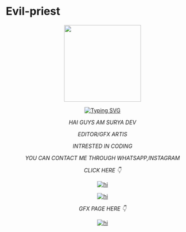 # Evil-priest 

 

<div align="center">
<img border-radius: 15px src="https://i.imgur.com/c5E81Cu.jpeg" width="200" height="200"/> 

 

[![Typing SVG](https://readme-typing-svg.herokuapp.com?font=Bomber+Escort&color=00FFFF&size=20&lines=HAI+GUYS,+WELCOME+TO+MY+PROFILE)](https://bit.ly/3lC8I7t)

 

 

*HAI GUYS AM SURYA DEV* 

*EDITOR/GFX ARTIS*

*INTRESTED IN CODING*

*YOU CAN CONTACT ME THROUGH WHATSAPP,INSTAGRAM* 

*CLICK HERE 👇*

<a href="http://wa.me/+919496673836"><img title="hi" src="https://img.shields.io/badge/HERE 😍-priest/Sophia?color=FF6347&style=for-the-badge&logo=whatsapp"></a>

 <a href="https://www.instagram.com/soo6ya_"><img title="hi" src="https://img.shields.io/badge/HERE 😍-priest/Sophia?color=90ee90&style=for-the-badge&logo=instagram"></a>

*GFX PAGE HERE 👇*

 <a href="https://www.instagram.com/ft.soo6ya"><img title="hi" src="https://img.shields.io/badge/HERE 😍-priest/Sophia?color=90ee90&style=for-the-badge&logo=instagram"></a>

